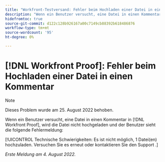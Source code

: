 ```yaml
---
title: "Workfront-Testversand: Fehler beim Hochladen einer Datei in einen Kommentar"
description: "Wenn ein Benutzer versucht, eine Datei in einen Kommentar hochzuladen unter [!DNL Workfront] Testversand, die Datei wird nicht hochgeladen und der Benutzer sieht eine Fehlermeldung."
hidefromtoc: true
source-git-commit: d122c128b926167a00c7149cb88392b618486876
workflow-type: tm+mt
source-wordcount: '95'
ht-degree: 0%

---
```



# [!DNL Workfront Proof]: Fehler beim Hochladen einer Datei in einen Kommentar

>[!NOTE]
>
>Dieses Problem wurde am 25. August 2022 behoben.

Wenn ein Benutzer versucht, eine Datei in einen Kommentar in [!DNL Workfront Proof], wird die Datei nicht hochgeladen und der Benutzer sieht die folgende Fehlermeldung:

[!UICONTROL Technische Schwierigkeiten: Es ist nicht möglich, 1 Datei(en) hochzuladen. Versuchen Sie es erneut oder kontaktieren Sie den Support .]

_Erste Meldung am 4. August 2022._


